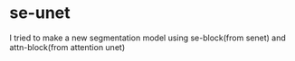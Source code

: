 # se-unet
I tried to make a new segmentation model using se-block(from senet) and attn-block(from attention unet)
